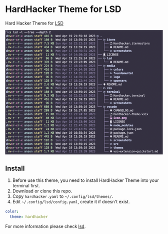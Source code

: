 # HardHacker Theme for LSD

Hard Hacker Theme for [LSD](https://github.com/lsd-rs/lsd)

![LSD](screenshots/lsd.png)

## Install

1. Before use this theme, you need to install HardHacker Theme into your terminal first.
2. Download or clone this repo.
3. Copy `hardhacker.yaml` to `~/.config/lsd/themes/`.
4. Edit `~/.config/lsd/config.yaml`, create it if doesn't exist.
```yaml
color:
  theme: hardhacker
```

For more information please check [lsd](https://github.com/lsd-rs/lsd#configuration).
